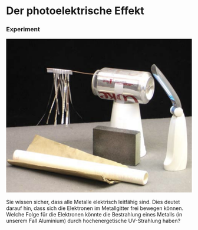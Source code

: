 # Der photoelektrische Effekt

### Experiment

![](<../.gitbook/assets/image (3) (1) (1) (1) (1) (1) (1).png>)



Sie wissen sicher, dass alle Metalle elektrisch leitfähig sind. Dies deutet darauf hin, dass sich die Elektronen im Metallgitter frei bewegen können. Welche Folge für die Elektronen könnte die Bestrahlung eines Metalls (in unserem Fall Aluminium) durch hochenergetische UV-Strahlung haben?
